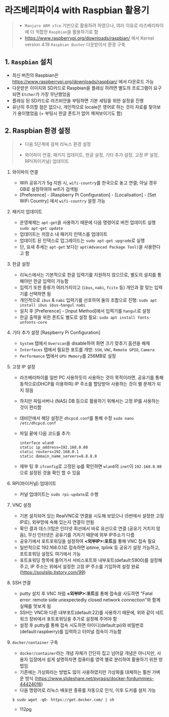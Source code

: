# 라즈베리파이4 with Raspbian 활용기
> - `Manjaro ARM xfce` 기반으로 활용하려 하였으나, 여러 이유로 라즈베리파이에 더 적합한 `Raspbian`을 활용하기로 함
> - https://www.raspberrypi.org/downloads/raspbian/ 에서 Kernel version 4.19 `Raspbian Buster` 다운받아서 환경 구축

## 1. `Raspbian` 설치

- 최신 버전의 Raspbian은 https://www.raspberrypi.org/downloads/raspbian/ 에서 다운로드 가능
- 다운받은 이미지와 SD카드로 Raspbian을 플래싱 하려면 별도의 프로그램이 요구되면 `Etcher`가 가장 무난했었음
- 플래싱 된 SD카드로 라즈비안을 부팅하면 기본 세팅을 위한 설정을 진행
- 유난히 주의할 점은 없으나, 개인적으로 locale은 영어로 하는 것이 자료를 찾아보기 용이했었음 (+ 부팅시 한글 폰트가 없어 깨져보이기도 함)

## 2. Raspbian 환경 설정

> - 다음 5단계에 걸쳐 리눅스 환경 설정
>
> - 와이파이 연결, 패키지 업데이트, 한글 설정, 기타 추가 설정, 고정 IP 설정,  RPI(파이커널) 업데이트

1. 와이파이 연결
   - Wifi 공유기가 5g 지원 시, `wifi-country`를 한국으로 놓고 연결; 아닐 경우 GB로 설정하여야 wifi가 검색됨
   - [Preference] - [Raspberry Pi Configuration] - [Localisation] - [Set WiFi Country] 에서 `wifi-country` 설정 가능
2. 패키지 업데이트
   - 운영체제는 `apt-get`을 사용하기 때문에 다음 명령어로 버전 업데이트 실행 `sudo apt-get update`
   - 업데이트는 저장소 내 패키지 인덱스를 업데이트
   - 업데이트 된 인덱스로 업그레이드는 `sudo apt-get upgrade`로 실행
   - 단, 요새 추세는 `apt-get` 보다는 `apt(Advanced Package Tool)`을 사용한다고 함
3. 한글 설정
   - 리눅스에서는 기본적으로 한글 입력기를 지원하지 않으므로, 별도의 설치를 통해야만 한글 입력이 가능함
   - 입력기 또한 종류가 여러가지이고 (`ibus`, `nabi`, `fcitx` 등) 개인과 잘 맞는 입력기를 선택하면 됨
   - 개인적으로 `ibus` & `nabi` 입력기를 선호하여 둘의 조합으로 진행: `sudo apt install ibus ibus-hangul nabi`
   - 설치 후 [Preference] - [Input Method]에서 입력기를 `hangul`로 설정
   - 한글 출력을 위한 폰트도 별도로 설정 필요: `sudo apt install fonts-unfonts-core`
4. 기타 추가 설정 [Raspberry Pi Configuration]
   - `System` 탭에서 `Overscan`을 disable하여 화면 크기 맞추기 옵션을 해제
   - `Interfaces` 탭에서 필요한 포트를 개방: `SSH`, `VNC`, `Remote GPIO`, `Camera`
   - `Performance` 탭에서 `GPU Memory`를 256MB로 설정
5. 고정 IP 설정
   
   - 라즈베리파이를 일반 PC 사용하듯이 사용하는 것이 목적이라면, 공유기를 통해 동적으로(DHCP를 이용하여) IP 주소를 할당받아 사용하는 것이 별 문제가 되지 않음
   
   - 하지만 파일서버나 (NAS) DB 등으로 활용하기 위해서는 고정 IP를 사용하는 것이 편리함
   
   - 데비안에서 해당 설정은 `dhcpcd.conf`를 통해 수정 `sudo nano /etc/dhcpcd.conf`
   
   - 파일 끝에 다음 코드를 추가:
   
     ```
     interface wlan0
     static ip_address=192.168.0.80
     static routers=192.168.0.1
     static domain_name_servers=8.8.8.8
     ```
   
   - 재부 팅 후 `ifconfig`로 고정된 ip를 확인하면 `wlan0`의 `inet`이 `192.168.0.80`으로 설정된 것을 확인 할 수 있음
6. RPI(파이커널) 업데이트
   
   - 커널 업데이트는 `sudo rpi-update`로 수행
   
7. VNC 설정

   - 기본 설치되어 있는 RealVNC로 연결을 시도해 보았으나 (5번에서 설정한 고정IP로), 외부망에 속해 있는지 연결이 안됨
   - 확인 결과 데스크탑은 인터넷 회선에서 바로 유선으로 연결 (공유기 거치지 않음), 무선 인터넷은 공유기를 거치기 때문에 외부 IP주소가 다름
   - 공유기에서 포트포워딩을 설정하여 **<외부IP>:포트**를 통해 VNC 접속 필요
   - 일반적으로 192.168.0.1로 접속하면 iptime, tplink 등 공유기 설정 가능하고, 포트포워딩 설정도 여기에서 가능
   - 포트포워딩 항목에 들어가서 서비스포트와 내부포트(default:5900)를 설정해 주고, IP 주소는 위에서 설정한 고정 IP 주소를 기입하여 설정 완료 (https://soulslip.tistory.com/99)

8. SSH 연결
   - putty 설치 후 VNC 처럼 **<외부IP>:포트**를 통해 접속을 사도하면 "Fatal error: remote side unexpectedly closed network connection"와 함께 실패를 맛보게 됨
   - SSH는 VNC와 다른 내부포트(default:22)를 사용하기 때문에, 위와 같이 네트워크 장비에서 포트포워딩을 추가로 설정해 주어야 함
   - 설정 후 putty를 통해 접속 시도하면 아이디(default:pi)와 비밀번호(default:raspberry)를 입력하고 터미널 접속이 가능함
   
9. `docker/container` 구축
   - `docker/container`라는 개념 자체가 간단히 집고 넘어갈 개념은 아니지만, 사용자 입장에서 쉽게 설명하자면 컴퓨터를 영역 별로 분리하여 활용하기 위한 방법임
   - 기존에는 가상화라는 방법도 많이 사용하였지만 가상화를 대체하는 훨씬 가벼운 방식 (https://www.slideshare.net/pyrasis/docker-fordummies-44424016)
   - 다음 명령어로 리눅스 배포판 종류를 자동으로 인식, 이후 도커를 설치 가능
   ```shell
   $ sudo wget -qO- https://get.docker.com/ | sh
   ```
   - 112pg
